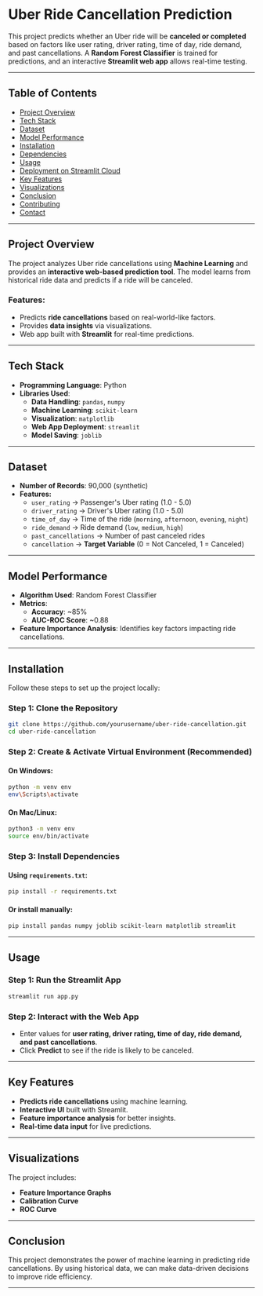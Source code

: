 
# Uber Ride Cancellation Prediction

This project predicts whether an Uber ride will be **canceled or completed** based on factors like user rating, driver rating, time of day, ride demand, and past cancellations. A **Random Forest Classifier** is trained for predictions, and an interactive **Streamlit web app** allows real-time testing.

---

## Table of Contents
- [Project Overview](#project-overview)
- [Tech Stack](#tech-stack)
- [Dataset](#dataset)
- [Model Performance](#model-performance)
- [Installation](#installation)
- [Dependencies](#dependencies)
- [Usage](#usage)
- [Deployment on Streamlit Cloud](#deployment-on-streamlit-cloud)
- [Key Features](#key-features)
- [Visualizations](#visualizations)
- [Conclusion](#conclusion)
- [Contributing](#contributing)
- [Contact](#contact)

---

## Project Overview
The project analyzes Uber ride cancellations using **Machine Learning** and provides an **interactive web-based prediction tool**. The model learns from historical ride data and predicts if a ride will be canceled.

### Features:
- Predicts **ride cancellations** based on real-world-like factors.
- Provides **data insights** via visualizations.
- Web app built with **Streamlit** for real-time predictions.

---

## Tech Stack
- **Programming Language**: Python
- **Libraries Used**:
  - **Data Handling**: `pandas`, `numpy`
  - **Machine Learning**: `scikit-learn`
  - **Visualization**: `matplotlib`
  - **Web App Deployment**: `streamlit`
  - **Model Saving**: `joblib`

---

## Dataset
- **Number of Records**: 90,000 (synthetic)
- **Features:**
  - `user_rating` → Passenger's Uber rating (1.0 - 5.0)
  - `driver_rating` → Driver's Uber rating (1.0 - 5.0)
  - `time_of_day` → Time of the ride (`morning`, `afternoon`, `evening`, `night`)
  - `ride_demand` → Ride demand (`low`, `medium`, `high`)
  - `past_cancellations` → Number of past canceled rides
  - `cancellation` → **Target Variable** (0 = Not Canceled, 1 = Canceled)

---

## Model Performance
- **Algorithm Used**: Random Forest Classifier
- **Metrics**:
  - **Accuracy**: ~85%
  - **AUC-ROC Score**: ~0.88
- **Feature Importance Analysis**: Identifies key factors impacting ride cancellations.

---

## Installation
Follow these steps to set up the project locally:

### Step 1: Clone the Repository
```bash
git clone https://github.com/yourusername/uber-ride-cancellation.git
cd uber-ride-cancellation
```

### Step 2: Create & Activate Virtual Environment (Recommended)
#### On Windows:
```bash
python -m venv env
env\Scripts\activate
```

#### On Mac/Linux:
```bash
python3 -m venv env
source env/bin/activate
```

### Step 3: Install Dependencies
#### Using `requirements.txt`:
```bash
pip install -r requirements.txt
```

#### Or install manually:
```bash
pip install pandas numpy joblib scikit-learn matplotlib streamlit
```

---

## Usage
### Step 1: Run the Streamlit App
```bash
streamlit run app.py
```

### Step 2: Interact with the Web App
- Enter values for **user rating, driver rating, time of day, ride demand, and past cancellations**.
- Click **Predict** to see if the ride is likely to be canceled.

---

## Key Features
- **Predicts ride cancellations** using machine learning.
- **Interactive UI** built with Streamlit.
- **Feature importance analysis** for better insights.
- **Real-time data input** for live predictions.

---

## Visualizations
The project includes:
- **Feature Importance Graphs**
- **Calibration Curve**
- **ROC Curve**

---

## Conclusion
This project demonstrates the power of machine learning in predicting ride cancellations. By using historical data, we can make data-driven decisions to improve ride efficiency.

---
